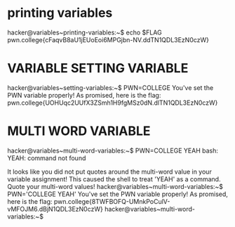 # printing variables 

hacker@variables~printing-variables:~$ echo $FLAG
pwn.college{cFaqvB8aU1jEUoEoi6MPGjbn-NV.ddTN1QDL3EzN0czW}

# VARIABLE SETTING VARIABLE 
hacker@variables~setting-variables:~$ PWN=COLLEGE
You've set the PWN variable properly! As promised, here is the flag:
pwn.college{UOHUqc2UUfX3ZSmh1H9fgMSz0dN.dlTN1QDL3EzN0czW}

# MULTI WORD VARIABLE 
hacker@variables~multi-word-variables:~$ PWN=COLLEGE YEAH
bash: YEAH: command not found

It looks like you did not put quotes around the multi-word value in your 
variable assignment! This caused the shell to treat 'YEAH' as a command. Quote 
your multi-word values!
hacker@variables~multi-word-variables:~$ PWN='COLLEGE YEAH'
You've set the PWN variable properly! As promised, here is the flag:
pwn.college{8TWFBOFQ-UMnkPoCulV-vMFOJM6.dBjN1QDL3EzN0czW}
hacker@variables~multi-word-variables:~$ 

# 

